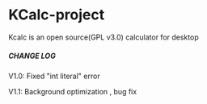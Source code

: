 # KCalc-project
Kcalc is an open source(GPL v3.0) calculator for desktop 

##### CHANGE LOG #####

V1.0: Fixed "int literal" error

V1.1: Background optimization
      , bug fix
